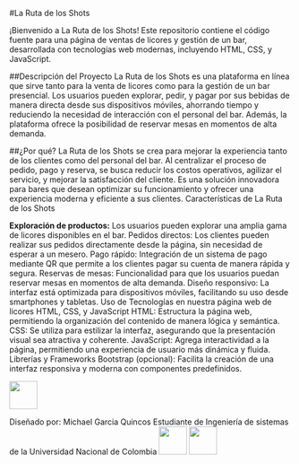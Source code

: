 #La Ruta de los Shots

¡Bienvenido a La Ruta de los Shots! Este repositorio contiene el código fuente para una página de ventas de licores y gestión de un bar, desarrollada con tecnologías web modernas, incluyendo HTML, CSS, y JavaScript.

##Descripción del Proyecto
La Ruta de los Shots es una plataforma en línea que sirve tanto para la venta de licores como para la gestión de un bar presencial. Los usuarios pueden explorar, pedir, y pagar por sus bebidas de manera directa desde sus dispositivos móviles, ahorrando tiempo y reduciendo la necesidad de interacción con el personal del bar. Además, la plataforma ofrece la posibilidad de reservar mesas en momentos de alta demanda.

##¿Por qué?
La Ruta de los Shots se crea para mejorar la experiencia tanto de los clientes como del personal del bar. Al centralizar el proceso de pedido, pago y reserva, se busca reducir los costos operativos, agilizar el servicio, y mejorar la satisfacción del cliente. Es una solución innovadora para bares que desean optimizar su funcionamiento y ofrecer una experiencia moderna y eficiente a sus clientes.
Características de La Ruta de los Shots

**Exploración de productos:** Los usuarios pueden explorar una amplia gama de licores disponibles en el bar.
Pedidos directos: Los clientes pueden realizar sus pedidos directamente desde la página, sin necesidad de esperar a un mesero.
Pago rápido: Integración de un sistema de pago mediante QR que permite a los clientes pagar su cuenta de manera rápida y segura.
Reservas de mesas: Funcionalidad para que los usuarios puedan reservar mesas en momentos de alta demanda.
Diseño responsivo: La interfaz está optimizada para dispositivos móviles, facilitando su uso desde smartphones y tabletas.
Uso de Tecnologías en nuestra página web de licores
HTML, CSS, y JavaScript
HTML: Estructura la página web, permitiendo la organización del contenido de manera lógica y semántica.
CSS: Se utiliza para estilizar la interfaz, asegurando que la presentación visual sea atractiva y coherente.
JavaScript: Agrega interactividad a la página, permitiendo una experiencia de usuario más dinámica y fluida.
Librerías y Frameworks
Bootstrap (opcional): Facilita la creación de una interfaz responsiva y moderna con componentes predefinidos.

<img src="https://upload.wikimedia.org/wikipedia/commons/thumb/6/6b/WhatsApp.svg/800px-WhatsApp.svg.png" width="50" height="50">

Diseñado por:
Michael Garcia Quincos
Estudiante de Ingeniería de sistemas de la Universidad Nacional de Colombia
<img src="https://upload.wikimedia.org/wikipedia/commons/thumb/9/91/Octicons-mark-github.svg/1200px-Octicons-mark-github.svg.png" width="50" height="50"> <img src="https://upload.wikimedia.org/wikipedia/commons/thumb/7/7e/Gmail_icon_%282020%29.svg/1200px-Gmail_icon_%282020%29.svg.png" width="50" height="50">

